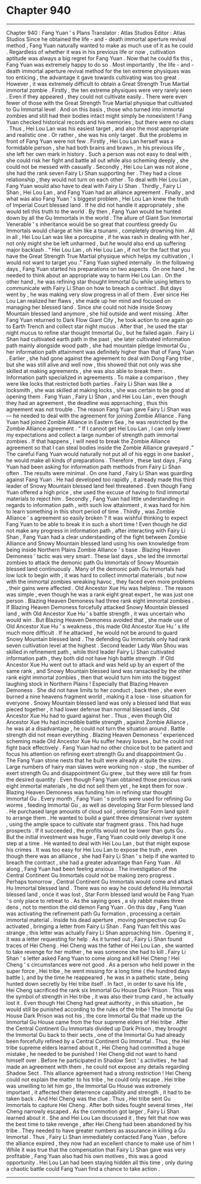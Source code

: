 
# Chapter 940


---

Chapter 940 : Fang Yuan ’ s Plans
Translator :
Atlas Studios
Editor :
Atlas Studios
Since he obtained the life - and - death immortal aperture revival method , Fang Yuan naturally wanted to make as much use of it as he could .
Regardless of whether it was in his previous life or now , cultivation aptitude was always a big regret for Fang Yuan . Now that he could fix this , Fang Yuan was extremely happy to do so .
Most importantly , the life - and - death immortal aperture revival method for the ten extreme physiques was too enticing , the advantage it gave towards cultivating was too great .
However , it was extremely difficult to obtain a Great Strength True Martial immortal zombie .
Firstly , the ten extreme physiques were very rarely seen . Even if they appeared , they could not cultivate easily .
There were even fewer of those with the Great Strength True Martial physique that cultivated to Gu Immortal level .
And on this basis , those who turned into immortal zombies and still had their bodies intact might simply be nonexistent !
Fang Yuan checked historical records and his memories , but there were no clues .
Thus , Hei Lou Lan was his easiest target , and also the most appropriate and realistic one .
Or rather , she was his only target .
But the problems in front of Fang Yuan were not few .
Firstly , Hei Lou Lan herself was a formidable person , she had both brains and brawn , in his previous life , she left her own mark in history . Such a person was not easy to deal with , she could risk her fight and battle all out while also scheming deeply , she could not be messed with casually .
Secondly , Hei Lou Lan was not alone , she had the rank seven Fairy Li Shan supporting her . They had a close relationship , they would not turn on each other . To deal with Hei Lou Lan , Fang Yuan would also have to deal with Fairy Li Shan .
Thirdly , Fairy Li Shan , Hei Lou Lan , and Fang Yuan had an alliance agreement .
Finally , and what was also Fang Yuan ’ s biggest problem , Hei Lou Lan knew the truth of Imperial Court blessed land . If he did not handle it appropriately , she would tell this truth to the world . By then , Fang Yuan would be hunted down by all the Gu Immortals in the world . The allure of Giant Sun Immortal Venerable ’ s inheritance would be so great that countless greedy Gu Immortals would charge at him like a tsunami , completely drowning him .
All in all , Hei Lou Lan was like a porcupine , if he was rash in dealing with her , not only might she be left unharmed , but he would also end up suffering major backlash .
“ Hei Lou Lan , oh Hei Lou Lan , if not for the fact that you have the Great Strength True Martial physique which helps my cultivation , I would not want to target you .” Fang Yuan sighed internally .
In the following days , Fang Yuan started his preparations on two aspects .
On one hand , he needed to think about an appropriate way to harm Hei Lou Lan .
On the other hand , he was refining star thought Immortal Gu while using letters to communicate with Fairy Li Shan on how to breach a contract .
But days went by , he was making very slow progress in all of them .
Ever since Hei Lou Lan realized her flaws , she made up her mind and focused on managing her blessed land . Since she could not hide inside Snowy Mountain blessed land anymore , she hid outside and went missing .
After Fang Yuan returned to Dark Flow Giant City , he took action to one again go to Earth Trench and collect star night mucus . After that , he used the star night mucus to refine star thought Immortal Gu , but he failed again .
Fairy Li Shan had cultivated earth path in the past , she later cultivated information path mainly alongside wood path , she had mountain pledge Immortal Gu , her information path attainment was definitely higher than that of Fang Yuan . Earlier , she had gone against the agreement to deal with Dong Fang tribe , but she was still alive and well now , this showed that not only was she skilled at making agreements , she was also able to break them .
Information path specialized in agreements . To make a comparison , they were like locks that restricted both parties .
Fairy Li Shan was like a locksmith , she was skilled at making locks , she was certain to be good at opening them .
Fang Yuan , Fairy Li Shan , and Hei Lou Lan , even though they had an agreement , the deadline was approaching , thus this agreement was not trouble .
The reason Fang Yuan gave Fairy Li Shan was — he needed to deal with the agreement for joining Zombie Alliance .
Fang Yuan had joined Zombie Alliance in Eastern Sea , he was restricted by the Zombie Alliance agreement .
“ If I cannot get Hei Lou Lan , I can only lower my expectations and collect a large number of strength path immortal zombies . If that happens , I will need to break the Zombie Alliance agreement so that I can steal bodies inside the Zombie Alliance graveyard .”
The careful Fang Yuan would naturally not put all of his eggs in one basket , he would make all kinds of preparations .
Therefore , these last days , Fang Yuan had been asking for information path methods from Fairy Li Shan often .
The results were minimal .
On one hand , Fairy Li Shan was guarding against Fang Yuan . He had developed too rapidly , it already made this third leader of Snowy Mountain blessed land feel threatened . Even though Fang Yuan offered a high price , she used the excuse of having to find immortal materials to reject him .
Secondly , Fang Yuan had little understanding in regards to information path , with such low attainment , it was hard for him to learn something in this short period of time .
Thirdly , was Zombie Alliance ’ s agreement so easily broken ? It was wishful thinking to expect Fang Yuan to be able to break it in such a short time !
Even though he did not make any progress in information path , after interacting with Fairy Li Shan , Fang Yuan had a clear understanding of the fight between Zombie Alliance and Snowy Mountain blessed land using his own knowledge from being inside Northern Plains Zombie Alliance ’ s base .
Blazing Heaven Demoness ’ tactic was very smart .
These last days , she led the immortal zombies to attack the demonic path Gu Immortals of Snowy Mountain blessed land continuously .
Many of the demonic path Gu Immortals had low luck to begin with , it was hard to collect immortal materials , but now with the immortal zombies wreaking havoc , they faced even more problems , their gains were affected .
Old Ancestor Xue Hu was helpless .
The reason was simple , even though he was a rank eight great expert , he was just one person .
Blazing Heaven Demoness had three rank eight immortal zombies .
If Blazing Heaven Demoness forcefully attacked Snowy Mountain blessed land , with Old Ancestor Xue Hu ’ s battle strength , it was uncertain who would win .
But Blazing Heaven Demoness avoided that , she made use of Old Ancestor Xue Hu ’ s weakness , this made Old Ancestor Xue Hu ’ s life much more difficult .
If he attacked , he would not be around to guard Snowy Mountain blessed land .
The defending Gu Immortals only had rank seven cultivation level at the highest . Second leader Lady Wan Shou was skilled in refinement path , while third leader Fairy Li Shan cultivated information path , they both did not have high battle strength .
If Old Ancestor Xue Hu went out to attack and was held up by an expert of the same rank , and Snowy Mountain blessed land was ransacked by the other rank eight immortal zombies , then that would turn him into the biggest laughing stock in Northern Plains !
Especially that Blazing Heaven Demoness .
She did not have limits to her conduct , back then , she even burned a nine heavens fragment world , making it a lose - lose situation for everyone .
Snowy Mountain blessed land was only a blessed land that was pieced together , it had lower defense than normal blessed lands , Old Ancestor Xue Hu had to guard against her .
Thus , even though Old Ancestor Xue Hu had incredible battle strength , against Zombie Alliance , he was at a disadvantage , he could not turn the situation around .
Battle strength did not mean everything .
Blazing Heaven Demoness ’ experienced scheming made Old Ancestor Xue Hu suffer heavy losses , but he could not fight back effectively .
Fang Yuan had no other choice but to be patient and focus his attention on refining exert strength Gu and disappointment Gu .
The Fang Yuan stone nests that he built were already at quite the sizes .
Large numbers of hairy man slaves were working non - stop , the number of exert strength Gu and disappointment Gu grew , but they were still far from the desired quantity .
Even though Fang Yuan obtained those precious rank eight immortal materials , he did not sell them yet , he kept them for now .
Blazing Heaven Demoness was funding him in refining star thought Immortal Gu . Every month , Fang Yuan ’ s profits were used for refining Gu worms , feeding Immortal Gu , as well as developing Star Form blessed land .
He purchased large amounts of cloud soil , ordering Star Form land spirit to arrange them .
He wanted to build a giant three dimensional river system , using the ample space to cultivate star fragment grass .
This had huge prospects .
If it succeeded , the profits would not be lower than guts Gu .
But the initial investment was huge , Fang Yuan could only develop it one step at a time .
He wanted to deal with Hei Lou Lan , but that might expose his crimes . It was too easy for Hei Lou Lan to expose the truth , even though there was an alliance , she had Fairy Li Shan ’ s help if she wanted to breach the contract , she had a greater advantage than Fang Yuan .
All along , Fang Yuan had been feeling anxious .
The investigation of the Central Continent Gu Immortals could not be making zero progress .
Perhaps tomorrow , Central Continent Gu Immortals would come and attack Hu Immortal blessed land .
There was no way he could defend Hu Immortal blessed land , once it was lost , Star Form blessed land would be Fang Yuan ’ s only place to retreat to .
As the saying goes , a sly rabbit makes three dens , not to mention the old demon Fang Yuan .
On this day , Fang Yuan was activating the refinement path Gu formation , processing a certain immortal material .
Inside his dead aperture , moving perspective cup Gu activated , bringing a letter from Fairy Li Shan .
Fang Yuan felt this was strange , this letter was actually Fairy Li Shan approaching him .
Opening it , it was a letter requesting for help .
As it turned out , Fairy Li Shan found traces of Hei Cheng .
Hei Cheng was the father of Hei Lou Lan , she wanted to take revenge for her mother , he was someone she had to kill .
Fairy Li Shan ’ s letter asked Fang Yuan to come along and kill Hei Cheng !
Hei Cheng ’ s circumstances were not good .
As a person who held power in the super force , Hei tribe , he went missing for a long time ( the hundred days battle ), and by the time he reappeared , he was in a pathetic state , being hunted down secretly by Hei tribe itself .
In fact , in order to save his life , Hei Cheng sacrificed the rank six Immortal Gu House Dark Prison .
This was the symbol of strength in Hei tribe , it was also their trump card , he actually lost it .
Even though Hei Cheng had great authority , in this situation , he would still be punished according to the rules of the tribe !
The Immortal Gu House Dark Prison was not his , the core Immortal Gu that made up the Immortal Gu House came from the four supreme elders of Hei tribe . After the Central Continent Gu Immortals divided up Dark Prison , they brought the Immortal Gu back to their sects , one of the Immortal Gu had already been forcefully refined by a Central Continent Gu Immortal .
Thus , the Hei tribe supreme elders learned about it , Hei Cheng had committed a huge mistake , he needed to be punished !
Hei Cheng did not want to hand himself over .
Before he participated in Shadow Sect ’ s activities , he had made an agreement with them , he could not expose any details regarding Shadow Sect .
This alliance agreement had a strong restriction !
Hei Cheng could not explain the matter to his tribe , he could only escape .
Hei tribe was unwilling to let him go , the Immortal Gu House was extremely important , it affected their deterrence capability and strength , it had to be taken back .
And Hei Cheng was the clue .
Thus , Hei tribe sent Gu Immortals to capture Hei Cheng .
After both sides fought several times , Hei Cheng narrowly escaped . As the commotion got larger , Fairy Li Shan learned about it . She and Hei Lou Lan discussed it , they felt that now was the best time to take revenge , after Hei Cheng had been abandoned by his tribe .
They needed to have greater numbers as assurance in killing a Gu Immortal .
Thus , Fairy Li Shan immediately contacted Fang Yuan , before the alliance expired , they now had an excellent chance to make use of him !
While it was true that the compensation that Fairy Li Shan gave was very profitable , Fang Yuan also had his own motives , this was a good opportunity .
Hei Lou Lan had been staying hidden all this time , only during a chaotic battle could Fang Yuan find a chance to take action .

---

